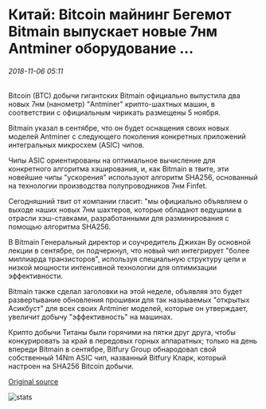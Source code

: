 # Китай: Bitcoin майнинг Бегемот Bitmain выпускает новые 7нм Antminer оборудование ...

###### 2018-11-06 05:11

Bitcoin (BTC) добычи гигантских Bitmain официально выпустила два новых 7нм (нанометр) "Antminer" крипто-шахтных машин, в соответствии с официальным чирикать размещены 5 ноября.

Bitmain указал в сентябре, что он будет оснащения своих новых моделей Antminer с следующего поколения конкретных приложений интегральных микросхем (ASIC) чипов.

Чипы ASIC ориентированы на оптимальное вычисление для конкретного алгоритма хэширования, и, как Bitmain в твите, эти новейшие чипы "ускорения" используют алгоритм SHA256, основанный на технологии производства полупроводников 7нм Finfet.

Сегодняшний твит от компании гласит: "мы официально объявляем о выходе наших новых 7нм шахтеров, которые обладают ведущими в отрасли хэш-ставками, разработанными для разминирования с помощью алгоритма SHA256.

В Bitmain Генеральный директор и соучредитель Джихан Ву основной лекции в сентябре, он подчеркнул, что новый чип интегрирует "более миллиарда транзисторов", используя специальную структуру цепи и низкой мощности интенсивной технологии для оптимизации эффективности.

Bitmain также сделал заголовки на этой неделе, объявляя это будет развертывание обновления прошивки для так называемых "открытых Асикбуст" для всех своих Antminer моделей, которые он утверждает, увеличит добычу "эффективность" на машинах.

Крипто добычи Титаны были горячими на пятки друг друга, чтобы конкурировать за край в передовых горных аппаратных; только на день впереди Bitmain в сентябре, Bitfury Group обнародовал свой собственный 14Nm ASIC чип, названный Bitfury Кларк, который настроен на SHA256 Bitcoin добычи.

[Original source](https://cointelegraph.com/news/china-bitcoin-mining-behemoth-bitmain-releases-new-7nm-antminer-hardware)

![stats](https://c.statcounter.com/11760860/0/a89fa40b/1/ "stats")